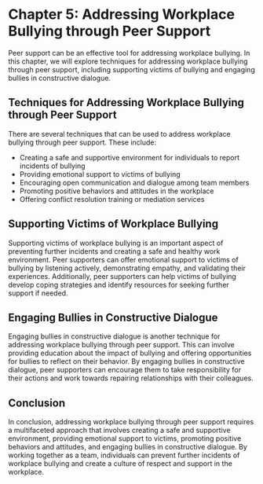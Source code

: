 Chapter 5: Addressing Workplace Bullying through Peer Support
=============================================================

Peer support can be an effective tool for addressing workplace bullying. In this chapter, we will explore techniques for addressing workplace bullying through peer support, including supporting victims of bullying and engaging bullies in constructive dialogue.

Techniques for Addressing Workplace Bullying through Peer Support
-----------------------------------------------------------------

There are several techniques that can be used to address workplace bullying through peer support. These include:

* Creating a safe and supportive environment for individuals to report incidents of bullying
* Providing emotional support to victims of bullying
* Encouraging open communication and dialogue among team members
* Promoting positive behaviors and attitudes in the workplace
* Offering conflict resolution training or mediation services

Supporting Victims of Workplace Bullying
----------------------------------------

Supporting victims of workplace bullying is an important aspect of preventing further incidents and creating a safe and healthy work environment. Peer supporters can offer emotional support to victims of bullying by listening actively, demonstrating empathy, and validating their experiences. Additionally, peer supporters can help victims of bullying develop coping strategies and identify resources for seeking further support if needed.

Engaging Bullies in Constructive Dialogue
-----------------------------------------

Engaging bullies in constructive dialogue is another technique for addressing workplace bullying through peer support. This can involve providing education about the impact of bullying and offering opportunities for bullies to reflect on their behavior. By engaging bullies in constructive dialogue, peer supporters can encourage them to take responsibility for their actions and work towards repairing relationships with their colleagues.

Conclusion
----------

In conclusion, addressing workplace bullying through peer support requires a multifaceted approach that involves creating a safe and supportive environment, providing emotional support to victims, promoting positive behaviors and attitudes, and engaging bullies in constructive dialogue. By working together as a team, individuals can prevent further incidents of workplace bullying and create a culture of respect and support in the workplace.
